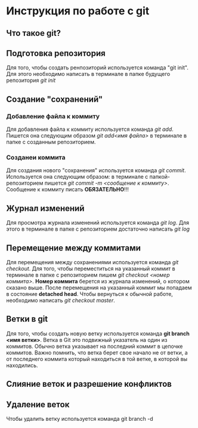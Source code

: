 # Инструкция по работе с git

## Что такое git?

## Подготовка репозитория
Для того, чтобы создать ренпозиторий используется команда "git init". Для этого необходимо написать в терминале в папке будущего репозитория *git init*

## Создание "сохранений"

### Добавление файла к коммиту

Для добавления файла к коммиту используется команда *git add*. Пишется она следующим образом *git add<имя файла>* в терминале в папке с созданным репозиторием.

### Созданеи коммита

Для создания нового "сохранения" используется команда *git commit*. Используется она следующим образом: в терминале с папкой-репозиторием  пишется *git commit -m <сообщение к коммиту>*. Сообщение к коммиту писать **ОБЯЗАТЕЛЬНО**!!! 

## Журнал изменений
Для просмотра журнала изменений используется команда *git log*. Для этого в терминале в папке с репозиторием достаточно написать *git log*

## Перемещение между коммитами
Для перемещения между сохранениями используется команда *git checkout*. Для того, чтобы переместиться на указанный коммит в терминале в папке с репозиторием пишем *git checkout <номер коммита>*. **Номер коммита** берется из журнала изменений, о котором сказано выше. После перемещения на указанный коммит мы попадаем в состояние **detached head**. Чтобы вернуться к обычной работе, необходимо написать *git checkout master*.

## Ветки в git

Для того, чтобы создать новую ветку используется команда **git branch <имя ветки>**. Ветка в Git это подвижный указатель на один из коммитов. Обычно ветка указывает на последний коммит в цепочке коммитов. Важно помнить, что ветка берет свое начало не от ветки, а от последнего коммита который находиться в той ветке, в которой вы находились. 

## Слияние веток и разрешение конфликтов

## Удаление веток

Чтобы удалить ветку используется команда git branch -d